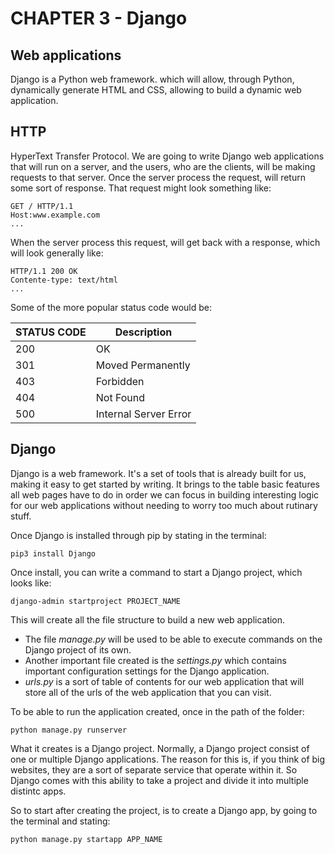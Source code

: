 # CHAPTER 3 - Django

## Web applications

Django is a Python web framework. which will allow, through Python, dynamically generate HTML and CSS, allowing to build a dynamic web application.

## HTTP

HyperText Transfer Protocol. We are going to write Django web applications that will run on a server, and the users, who are the clients, will be making requests to that server. Once the server process the request, will return some sort of response. That request might look something like:

    GET / HTTP/1.1
    Host:www.example.com
    ...

When the server process this request, will get back with a response, which will look generally like:

    HTTP/1.1 200 OK
    Contente-type: text/html
    ...

Some of the more popular status code would be:

|STATUS CODE | Description |
|------------|-------------|
|    200     |      OK     |
|    301     | Moved Permanently   |
|    403     | Forbidden   |
|    404     | Not Found   |
|    500     | Internal Server Error  |

## Django

Django is a web framework. It's a set of tools that is already built for us, making it easy to get started by writing. It brings to the table basic features all web pages have to do in order we can focus in building interesting logic for our web applications without needing to worry too much about rutinary stuff.

Once Django is installed through pip by stating in the terminal:

    pip3 install Django

Once install, you can write a command to start a Django project, which looks like:

    django-admin startproject PROJECT_NAME

This will create all the file structure to build a new web application.

- The file *manage.py* will be used to be able to execute commands on the Django project of its own.
- Another important file created is the *settings.py* which contains important configuration settings for the Django application.
- *urls.py* is a sort of table of contents for our web application that will store all of the urls of the web application that you can visit.

To be able to run the application created, once in the path of the folder:

    python manage.py runserver

What it creates is a Django project. Normally, a Django project consist of one or multiple Django applications. The reason for this is, if you think of big websites, they are a sort of separate service that operate within it. So Django comes with this ability to take a project and divide it into multiple distintc apps.

So to start after creating the project, is to create a Django app, by going to the terminal and stating:

    python manage.py startapp APP_NAME


